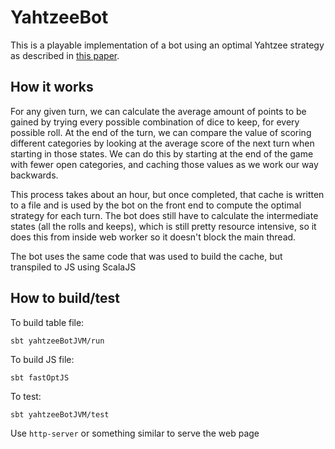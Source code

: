 # YahtzeeBot

This is a playable implementation of a bot using an optimal Yahtzee strategy as described in [this paper](http://gunpowder.cs.loyola.edu/~jglenn/research/optimal_yahtzee.pdf).

## How it works

For any given turn, we can calculate the average amount of points to be gained by trying every possible combination of dice to keep, for every possible roll. At the end of the turn, we can compare the value of scoring different categories by looking at the average score of the next turn when starting in those states. We can do this by starting at the end of the game with fewer open categories, and caching those values as we work our way backwards. 

This process takes about an hour, but once completed, that cache is written to a file and is used by the bot on the front end to compute the optimal strategy for each turn. The bot does still have to calculate the intermediate states (all the rolls and keeps), which is still pretty resource intensive, so it does this from inside web worker so it doesn't block the main thread.

The bot uses the same code that was used to build the cache, but transpiled to JS using ScalaJS

## How to build/test

To build table file:
```
sbt yahtzeeBotJVM/run
```

To build JS file: 
```
sbt fastOptJS
```

To test:
```
sbt yahtzeeBotJVM/test
```

Use `http-server` or something similar to serve the web page